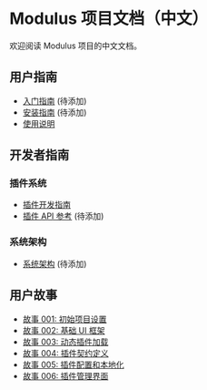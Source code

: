# Modulus 项目文档（中文）

欢迎阅读 Modulus 项目的中文文档。

## 用户指南

- [入门指南](./user-guide/getting-started.md) (待添加)
- [安装指南](./user-guide/installation.md) (待添加)
- [使用说明](./user-guide/usage.md)

## 开发者指南

### 插件系统

- [插件开发指南](./developer-guide/plugin-system/plugin-development-guide.md)
- [插件 API 参考](./developer-guide/plugin-system/plugin-api-reference.md) (待添加)

### 系统架构

- [系统架构](./developer-guide/architecture/system-architecture.md) (待添加)

## 用户故事

- [故事 001: 初始项目设置](./stories/story-001.md)
- [故事 002: 基础 UI 框架](./stories/story-002.md)
- [故事 003: 动态插件加载](./stories/story-003.md)
- [故事 004: 插件契约定义](./stories/story-004.md)
- [故事 005: 插件配置和本地化](./stories/story-005.md)
- [故事 006: 插件管理界面](./stories/story-006.md)
